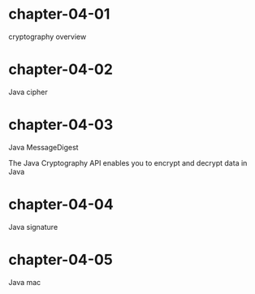 # chapter-04-01
cryptography overview


# chapter-04-02
Java cipher


# chapter-04-03
Java MessageDigest



The Java Cryptography API enables you to encrypt and decrypt data in Java

# chapter-04-04
Java signature



# chapter-04-05
Java mac
